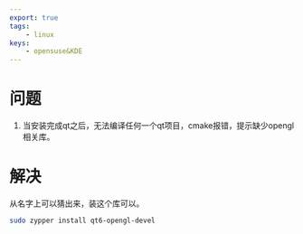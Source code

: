 ```yaml
---
export: true
tags:
    - linux
keys:
    - opensuse&KDE
---
```

# 问题

1. 当安装完成qt之后，无法编译任何一个qt项目，cmake报错，提示缺少opengl相关库。

# 解决

从名字上可以猜出来，装这个库可以。
```bash
sudo zypper install qt6-opengl-devel
```
